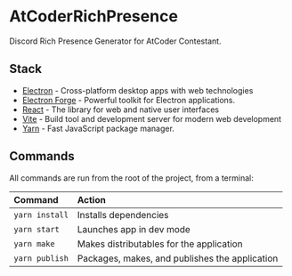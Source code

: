 # AtCoderRichPresence

Discord Rich Presence Generator for AtCoder Contestant.

## Stack

- [Electron](https://www.electronjs.org/) - Cross-platform desktop apps with web technologies
- [Electron Forge](https://www.electronforge.io/) - Powerful toolkit for Electron applications.
- [React](https://react.dev/) - The library for web and native user interfaces
- [Vite](https://vitejs.dev/) - Build tool and development server for modern web development
- [Yarn](https://yarnpkg.com/) - Fast JavaScript package manager.

## Commands

All commands are run from the root of the project, from a terminal:

| Command                   | Action                                           |
| :------------------------ | :----------------------------------------------- |
| `yarn install`            | Installs dependencies                            |
| `yarn start`              | Launches app in dev mode                         |
| `yarn make`               | Makes distributables for the application         |
| `yarn publish`            | Packages, makes, and publishes the application   |
